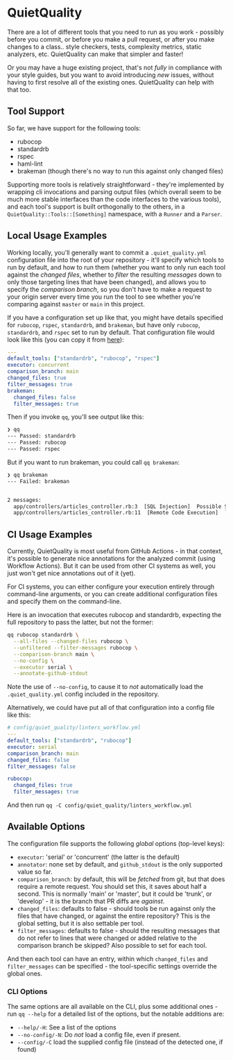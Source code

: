 # QuietQuality

There are a lot of different tools that you need to run as you work - possibly
before you commit, or before you make a pull request, or after you make changes
to a class.. style checkers, tests, complexity metrics, static analyzers, etc.
QuietQuality can make that simpler and faster!

Or you may have a huge existing project, that's not _fully_ in compliance with
your style guides, but you want to avoid introducing _new_ issues, without
having to first resolve all of the existing ones. QuietQuality can help with
that too.

## Tool Support

So far, we have support for the following tools:

* rubocop
* standardrb
* rspec
* haml-lint
* brakeman (though there's no way to run this against only changed files)

Supporting more tools is relatively straightforward - they're implemented by
wrapping cli invocations and parsing output files (which overall seem to be much
more stable interfaces than the code interfaces to the various tools), and each
tool's support is built orthogonally to the others, in a
`QuietQuality::Tools::[Something]` namespace, with a `Runner` and a `Parser`.

## Local Usage Examples

Working locally, you'll generally want to commit a `.quiet_quality.yml`
configuration file into the root of your repository - it'll specify which tools
to run by default, and how to run them (whether you want to only run each tool
against the _changed files_, whether to _filter_ the resulting _messages_ down
to only those targeting lines that have been changed), and allows you to specify
the _comparison branch_, so you don't have to make a request to your origin
server every time you run the tool to see whether you're comparing against
`master` or `main` in this project.

If you have a configuration set up like that, you might have details specified
for `rubocop`, `rspec`, `standardrb`, and `brakeman`, but have only `rubocop`,
`standardrb`, and `rspec` set to run by default. That configuration file would
look like this (you can copy it from [here](docs/example-config.yml)):

```yaml
---
default_tools: ["standardrb", "rubocop", "rspec"]
executor: concurrent
comparison_branch: main
changed_files: true
filter_messages: true
brakeman:
  changed_files: false
  filter_messages: true
```

Then if you invoke `qq`, you'll see output like this:

```bash
❯ qq
--- Passed: standardrb
--- Passed: rubocop
--- Passed: rspec
```

But if you want to run brakeman, you could call `qq brakeman`:

```bash
❯ qq brakeman
--- Failed: brakeman


2 messages:
  app/controllers/articles_controller.rb:3  [SQL Injection]  Possible SQL injection
  app/controllers/articles_controller.rb:11  [Remote Code Execution]  `YAML.load` called with parameter value

```

## CI Usage Examples

Currently, QuietQuality is most useful from GitHub Actions - in that context, it's
possible to generate nice annotations for the analyzed commit (using Workflow
Actions). But it can be used from other CI systems as well, you just won't get
nice annotations out of it (yet).

For CI systems, you can either configure your execution entirely through
command-line arguments, or you can create additional configuration files and
specify them on the command-line.

Here is an invocation that executes rubocop and standardrb, expecting the full
repository to pass the latter, but not the former:

```bash
qq rubocop standardrb \
  --all-files --changed-files rubocop \
  --unfiltered --filter-messages rubocop \
  --comparison-branch main \
  --no-config \
  --executor serial \
  --annotate-github-stdout
```

Note the use of `--no-config`, to cause it to _not_ automatically load the
`.quiet_quality.yml` config included in the repository.

Alternatively, we could have put all of that configuration into a config file
like this:

```yaml
# config/quiet_quality/linters_workflow.yml
---
default_tools: ["standardrb", "rubocop"]
executor: serial
comparison_branch: main
changed_files: false
filter_messages: false

rubocop:
  changed_files: true
  filter_messages: true
```

And then run `qq -C config/quiet_quality/linters_workflow.yml`

## Available Options

The configuration file supports the following _global_ options (top-level keys):

* `executor`: 'serial' or 'concurrent' (the latter is the default)
* `annotator`: none set by default, and `github_stdout` is the only supported
  value so far.
* `comparison_branch`: by default, this will be _fetched_ from git, but that
  does require a remote request. You should set this, it saves about half a
  second. This is normally 'main' or 'master', but it could be 'trunk', or
  'develop' - it is the branch that PR diffs are _against_.
* `changed_files`: defaults to false - should tools be run against only the
  files that have changed, or against the entire repository? This is the global
  setting, but it is also settable per tool.
* `filter_messages`: defaults to false - should the resulting messages that do
  not refer to lines that were changed or added relative to the comparison
  branch be skipped? Also possible to set for each tool.

And then each tool can have an entry, within which `changed_files` and
`filter_messages` can be specified - the tool-specific settings override the
global ones.

### CLI Options

The same options are all available on the CLI, plus some additional ones - run
`qq --help` for a detailed list of the options, but the notable additions are:

* `--help/-H`: See a list of the options
* `--no-config/-N`: Do _not_ load a config file, even if present.
* `--config/-C` load the supplied config file (instead of the detected one, if
  found)
